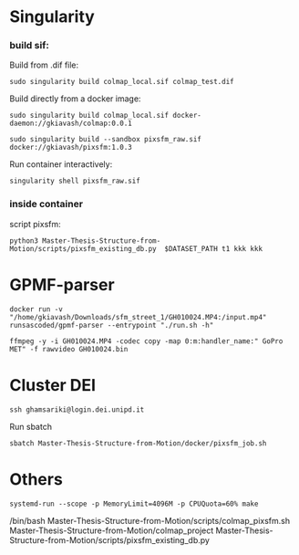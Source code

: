 # Singularity
### build sif:

Build from .dif file:

`sudo singularity build colmap_local.sif colmap_test.dif`

Build directly from a docker image:

`sudo singularity build colmap_local.sif docker-daemon://gkiavash/colmap:0.0.1`

`sudo singularity build --sandbox pixsfm_raw.sif docker://gkiavash/pixsfm:1.0.3`

Run container interactively:

`singularity shell pixsfm_raw.sif`

### inside container

script pixsfm:

`python3 Master-Thesis-Structure-from-Motion/scripts/pixsfm_existing_db.py  $DATASET_PATH t1 kkk kkk`


# GPMF-parser

`docker run -v "/home/gkiavash/Downloads/sfm_street_1/GH010024.MP4:/input.mp4" runsascoded/gpmf-parser --entrypoint "./run.sh -h"`

`ffmpeg -y -i GH010024.MP4 -codec copy -map 0:m:handler_name:" GoPro MET" -f rawvideo GH010024.bin`

# Cluster DEI

`ssh ghamsariki@login.dei.unipd.it`


Run sbatch

`sbatch Master-Thesis-Structure-from-Motion/docker/pixsfm_job.sh `


# Others

`systemd-run --scope -p MemoryLimit=4096M -p CPUQuota=60% make`

/bin/bash Master-Thesis-Structure-from-Motion/scripts/colmap_pixsfm.sh Master-Thesis-Structure-from-Motion/colmap_project Master-Thesis-Structure-from-Motion/scripts/pixsfm_existing_db.py